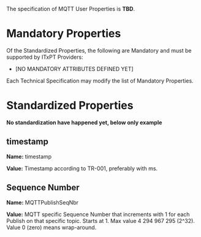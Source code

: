 The specification of MQTT User Properties is **TBD**. 


# Mandatory Properties #

Of the Standardized Properties, the following are Mandatory and must be supported by ITxPT Providers: 

- [NO MANDATORY ATTRIBUTES DEFINED YET]

Each Technical Specification may modify the list of Mandatory Properties. 

# Standardized Properties #

**No standardization have happened yet, below only example**

## timestamp ##

**Name:** timestamp

**Value:** Timestamp according to TR-001, preferably with ms.

## Sequence Number ##

**Name:** MQTTPublishSeqNbr

**Value:** MQTT specific Sequence Number that increments with 1 for each Publish on that specific topic. Starts at 1. Max value 4 294 967 295 (2^32). Value 0 (zero) means wrap-around. 
